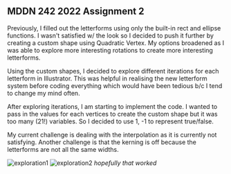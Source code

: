 ## MDDN 242 2022 Assignment 2

Previously, I filled out the letterforms using only the built-in rect and ellipse functions. I wasn't satisfied w/ the look so I decided to push it further by creating a custom shape using Quadratic Vertex. My options broadened as I was able to explore more interesting rotations to create more interesting letterforms. 

Using the custom shapes, I decided to explore different iterations for each letterform in Illustrator. This was helpful in realising the new letterform system before coding everything which would have been tedious b/c I tend to change my mind often.

After exploring iterations, I am starting to implement the code. I wanted to pass in the values for each vertices to create the custom shape but it was too many (21!) variables. So I decided to use 1, -1 to represent true/false. 

My current challenge is dealing with the interpolation as it is currently not satisfying. Another challenge is that the kerning is off because the letterforms are not all the same widths. 

![exploration1](https://i.imgur.com/Nkbd6X3.png)
![exploration2](https://i.imgur.com/CTPJFww.png)
*hopefully that worked*
